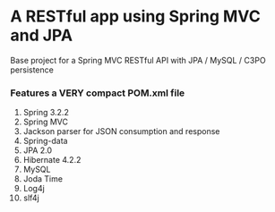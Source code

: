 A RESTful app using Spring MVC and JPA
============

Base project for a Spring MVC RESTful API with JPA / MySQL / C3PO persistence

<h3>Features a VERY compact POM.xml file</h3>

<ol>
  <li>Spring 3.2.2</li>
  <li>Spring MVC</li>
  <li>Jackson parser for JSON consumption and response</li>
  <li>Spring-data</li>
  <li>JPA 2.0</li>
  <li>Hibernate 4.2.2</li>
  <li>MySQL</li>
  <li>Joda Time</li>
  <li>Log4j</li>
  <li>slf4j</li>
</ol>

